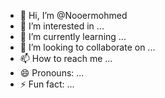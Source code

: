 - 👋 Hi, I’m @Nooermohmed
- 👀 I’m interested in ...
- 🌱 I’m currently learning ...
- 💞️ I’m looking to collaborate on ...
- 📫 How to reach me ...
- 😄 Pronouns: ...
- ⚡ Fun fact: ...

<!---
Nooermohmed/Nooermohmed is a ✨ special ✨ repository because its `README.md` (this file) appears on your GitHub profile.
You can click the Preview link to take a look at your changes.
--->
